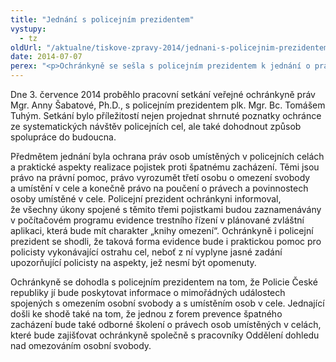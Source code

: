 ```yaml
---
title: "Jednání s policejním prezidentem"
vystupy:
  - tz
oldUrl: "/aktualne/tiskove-zpravy-2014/jednani-s-policejnim-prezidentem-1"
date: 2014-07-07
perex: "<p>Ochránkyně se sešla s policejním prezidentem k jednání o právech osob v policejních celách. Zajímala se o způsob předcházení problémům souvisejících s umisťováním do cel.</p>"
---
```


<!-- imported from the old website -->

<p>Dne 3. července 2014 proběhlo pracovní setkání veřejné ochránkyně práv Mgr. Anny Šabatové, Ph.D., s policejním prezidentem plk. Mgr. Bc. Tomášem Tuhým. Setkání bylo příležitostí nejen projednat shrnuté poznatky ochránce ze systematických návštěv policejních cel, ale také dohodnout způsob spolupráce do budoucna.</p><p>Předmětem jednání byla ochrana práv osob umístěných v policejních celách a praktické aspekty realizace pojistek proti špatnému zacházení. Těmi jsou právo na právní pomoc, právo vyrozumět třetí osobu o omezení svobody a umístění v cele a konečně právo na poučení o právech a povinnostech osoby umístěné v cele. Policejní prezident ochránkyni informoval, že všechny úkony spojené s těmito třemi pojistkami budou zaznamenávány v počítačovém programu evidence trestního řízení v plánované zvláštní aplikaci, která bude mít charakter „knihy omezení“. Ochránkyně i policejní prezident se shodli, že taková forma evidence bude i praktickou pomoc pro policisty vykonávající ostrahu cel, neboť z ní vyplyne jasné zadání upozorňující policisty na aspekty, jež nesmí být opomenuty. </p><p>Ochránkyně se dohodla s policejním prezidentem na tom, že Policie České republiky jí bude poskytovat informace o mimořádných událostech spojených s omezením osobní svobody a s umístěním osob v cele. Jednající došli ke shodě také na tom, že jednou z forem prevence špatného zacházení bude také odborné školení o právech osob umístěných v celách, které bude zajišťovat ochránkyně společně s pracovníky Oddělení dohledu nad omezováním osobní svobody.</p>
